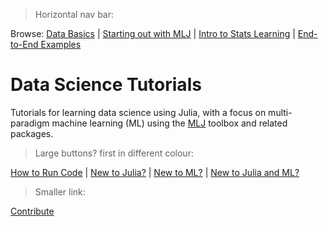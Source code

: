 > Horizontal nav bar:

Browse: 
[Data Basics](categories/data_basics.md) | 
[Starting out with MLJ](categories/starting_out_with_mlj.md) | 
[Intro to Stats Learning](categories/intro_to_stats_learning.md) |
[End-to-End Examples](categories/end_to_end_examples.md)

# Data Science Tutorials

Tutorials for learning data science using Julia, with a focus on
multi-paradigm machine learning (ML) using the
[MLJ](https://alan-turing-institute.github.io/MLJ.jl/dev/) toolbox and
related packages.

> Large buttons? first in different colour:

[How to Run Code](how_to_run_code.md) |
[New to Julia?](redirections/new_to_julia.md) |
[New to ML?](redirections/new_to_ml.md) | 
[New to Julia and ML?](redirections/new_to_julia_and_ml.md)


> Smaller link:

[Contribute](https://github.com/JuliaAI/DataScienceTutorials.jl)
